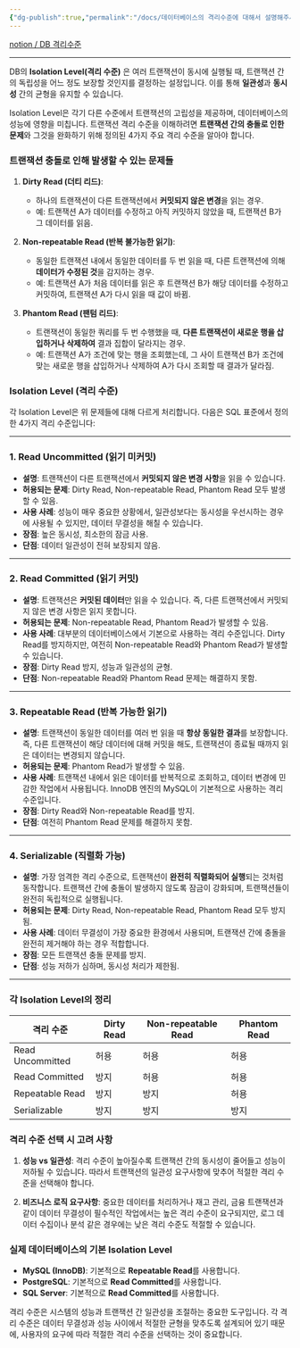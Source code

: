 ```yaml
---
{"dg-publish":true,"permalink":"/docs/데이터베이스의 격리수준에 대해서 설명해주세요/","title":"데이터베이스의 격리수준에 대해서 설명해주세요"}
---
```


[notion / DB 격리수준](https://curious-front-2f7.notion.site/DB-e06ce8675c484764b09e032f1204d2c3)

---

DB의 **Isolation Level(격리 수준)** 은 여러 트랜잭션이 동시에 실행될 때, 트랜잭션 간의 독립성을 어느 정도 보장할 것인지를 결정하는 설정입니다. 이를 통해 **일관성**과 **동시성** 간의 균형을 유지할 수 있습니다.

Isolation Level은 각기 다른 수준에서 트랜잭션의 고립성을 제공하며, 데이터베이스의 성능에 영향을 미칩니다. 트랜잭션 격리 수준을 이해하려면 **트랜잭션 간의 충돌로 인한 문제**와 그것을 완화하기 위해 정의된 4가지 주요 격리 수준을 알아야 합니다.

### 트랜잭션 충돌로 인해 발생할 수 있는 문제들

1. **Dirty Read (더티 리드)**:
   - 하나의 트랜잭션이 다른 트랜잭션에서 **커밋되지 않은 변경**을 읽는 경우.
   - 예: 트랜잭션 A가 데이터를 수정하고 아직 커밋하지 않았을 때, 트랜잭션 B가 그 데이터를 읽음.

2. **Non-repeatable Read (반복 불가능한 읽기)**:
   - 동일한 트랜잭션 내에서 동일한 데이터를 두 번 읽을 때, 다른 트랜잭션에 의해 **데이터가 수정된 것**을 감지하는 경우.
   - 예: 트랜잭션 A가 처음 데이터를 읽은 후 트랜잭션 B가 해당 데이터를 수정하고 커밋하여, 트랜잭션 A가 다시 읽을 때 값이 바뀜.

3. **Phantom Read (팬텀 리드)**:
   - 트랜잭션이 동일한 쿼리를 두 번 수행했을 때, **다른 트랜잭션이 새로운 행을 삽입하거나 삭제하여** 결과 집합이 달라지는 경우.
   - 예: 트랜잭션 A가 조건에 맞는 행을 조회했는데, 그 사이 트랜잭션 B가 조건에 맞는 새로운 행을 삽입하거나 삭제하여 A가 다시 조회할 때 결과가 달라짐.

### Isolation Level (격리 수준)

각 Isolation Level은 위 문제들에 대해 다르게 처리합니다. 다음은 SQL 표준에서 정의한 4가지 격리 수준입니다:

---

### 1. **Read Uncommitted (읽기 미커밋)**

- **설명**: 트랜잭션이 다른 트랜잭션에서 **커밋되지 않은 변경 사항**을 읽을 수 있습니다.
- **허용되는 문제**: Dirty Read, Non-repeatable Read, Phantom Read 모두 발생할 수 있음.
- **사용 사례**: 성능이 매우 중요한 상황에서, 일관성보다는 동시성을 우선시하는 경우에 사용될 수 있지만, 데이터 무결성을 해칠 수 있습니다.
- **장점**: 높은 동시성, 최소한의 잠금 사용.
- **단점**: 데이터 일관성이 전혀 보장되지 않음.

---

### 2. **Read Committed (읽기 커밋)**

- **설명**: 트랜잭션은 **커밋된 데이터**만 읽을 수 있습니다. 즉, 다른 트랜잭션에서 커밋되지 않은 변경 사항은 읽지 못합니다.
- **허용되는 문제**: Non-repeatable Read, Phantom Read가 발생할 수 있음.
- **사용 사례**: 대부분의 데이터베이스에서 기본으로 사용하는 격리 수준입니다. Dirty Read를 방지하지만, 여전히 Non-repeatable Read와 Phantom Read가 발생할 수 있습니다.
- **장점**: Dirty Read 방지, 성능과 일관성의 균형.
- **단점**: Non-repeatable Read와 Phantom Read 문제는 해결하지 못함.

---

### 3. **Repeatable Read (반복 가능한 읽기)**

- **설명**: 트랜잭션이 동일한 데이터를 여러 번 읽을 때 **항상 동일한 결과**를 보장합니다. 즉, 다른 트랜잭션이 해당 데이터에 대해 커밋을 해도, 트랜잭션이 종료될 때까지 읽은 데이터는 변경되지 않습니다.
- **허용되는 문제**: Phantom Read가 발생할 수 있음.
- **사용 사례**: 트랜잭션 내에서 읽은 데이터를 반복적으로 조회하고, 데이터 변경에 민감한 작업에서 사용됩니다. InnoDB 엔진의 MySQL이 기본적으로 사용하는 격리 수준입니다.
- **장점**: Dirty Read와 Non-repeatable Read를 방지.
- **단점**: 여전히 Phantom Read 문제를 해결하지 못함.

---

### 4. **Serializable (직렬화 가능)**

- **설명**: 가장 엄격한 격리 수준으로, 트랜잭션이 **완전히 직렬화되어 실행**되는 것처럼 동작합니다. 트랜잭션 간에 충돌이 발생하지 않도록 잠금이 강화되며, 트랜잭션들이 완전히 독립적으로 실행됩니다.
- **허용되는 문제**: Dirty Read, Non-repeatable Read, Phantom Read 모두 방지됨.
- **사용 사례**: 데이터 무결성이 가장 중요한 환경에서 사용되며, 트랜잭션 간에 충돌을 완전히 제거해야 하는 경우 적합합니다.
- **장점**: 모든 트랜잭션 충돌 문제를 방지.
- **단점**: 성능 저하가 심하며, 동시성 처리가 제한됨.

---

### 각 Isolation Level의 정리

| 격리 수준            | Dirty Read | Non-repeatable Read | Phantom Read |
| ---------------- | ---------- | ------------------- | ------------ |
| Read Uncommitted | 허용         | 허용                  | 허용           |
| Read Committed   | 방지         | 허용                  | 허용           |
| Repeatable Read  | 방지         | 방지                  | 허용           |
| Serializable     | 방지         | 방지                  | 방지           |

### 격리 수준 선택 시 고려 사항

1. **성능 vs 일관성**: 격리 수준이 높아질수록 트랜잭션 간의 동시성이 줄어들고 성능이 저하될 수 있습니다. 따라서 트랜잭션의 일관성 요구사항에 맞추어 적절한 격리 수준을 선택해야 합니다.
   
2. **비즈니스 로직 요구사항**: 중요한 데이터를 처리하거나 재고 관리, 금융 트랜잭션과 같이 데이터 무결성이 필수적인 작업에서는 높은 격리 수준이 요구되지만, 로그 데이터 수집이나 분석 같은 경우에는 낮은 격리 수준도 적절할 수 있습니다.

### 실제 데이터베이스의 기본 Isolation Level

- **MySQL (InnoDB)**: 기본적으로 **Repeatable Read**를 사용합니다.
- **PostgreSQL**: 기본적으로 **Read Committed**를 사용합니다.
- **SQL Server**: 기본적으로 **Read Committed**를 사용합니다.
  
격리 수준은 시스템의 성능과 트랜잭션 간 일관성을 조절하는 중요한 도구입니다. 각 격리 수준은 데이터 무결성과 성능 사이에서 적절한 균형을 맞추도록 설계되어 있기 때문에, 사용자의 요구에 따라 적절한 격리 수준을 선택하는 것이 중요합니다.
